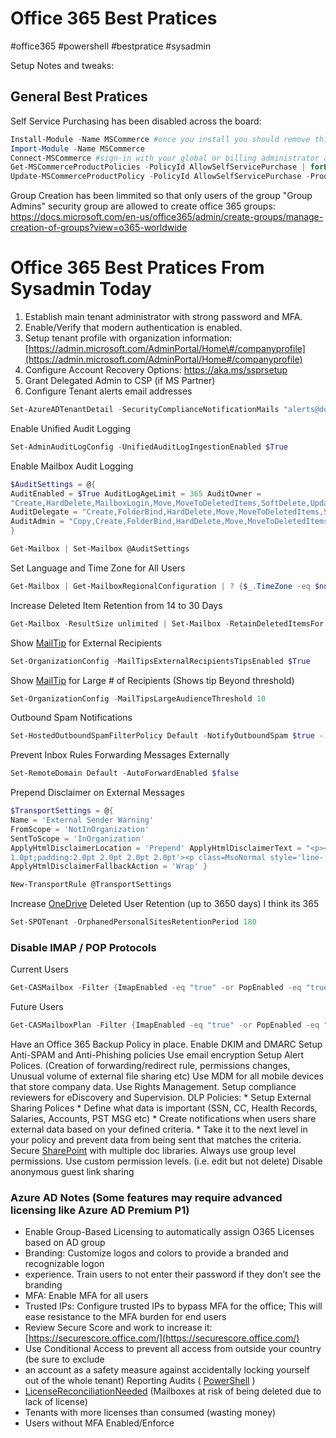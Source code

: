 # Office 365 Best Pratices
#office365 #powershell #bestpratice #sysadmin 

Setup Notes and tweaks:

## General Best Pratices
Self Service Purchasing has been disabled across the board:

```powershell
Install-Module -Name MSCommerce #once you install you should remove this line
Import-Module -Name MSCommerce 
Connect-MSCommerce #sign-in with your global or billing administrator account when prompted
Get-MSCommerceProductPolicies -PolicyId AllowSelfServicePurchase | forEach { 
Update-MSCommerceProductPolicy -PolicyId AllowSelfServicePurchase -ProductId $_.ProductID -Enabled $false  }
```

Group Creation has been limmited so that only users of the group "Group Admins" security group are allowed to create office 365 groups:
https://docs.microsoft.com/en-us/office365/admin/create-groups/manage-creation-of-groups?view=o365-worldwide

# Office 365 Best Pratices From Sysadmin Today

1. Establish main tenant administrator with strong password and MFA.
2. Enable/Verify that modern authentication is enabled.
3. Setup tenant profile with organization information: [https://admin.microsoft.com/AdminPortal/Home\#/companyprofile](https://admin.microsoft.com/AdminPortal/Home#/companyprofile)
4. Configure Account Recovery Options: <https://aka.ms/ssprsetup>
5. Grant Delegated Admin to CSP (if MS Partner)
6. Configure Tenant alerts email addresses

```powershell
Set-AzureADTenantDetail -SecurityComplianceNotificationMails "alerts@domain.com" - TechnicalNotificationMails "alerts@domain.com" -MarketingNotificationEmails "alerts@domain.com"
```

Enable Unified Audit Logging 

```powershell
Set-AdminAuditLogConfig -UnifiedAuditLogIngestionEnabled $True
```

Enable Mailbox Audit Logging 

```powershell
$AuditSettings = @{
AuditEnabled = $True AuditLogAgeLimit = 365 AuditOwner =
"Create,HardDelete,MailboxLogin,Move,MoveToDeletedItems,SoftDelete,Update,UpdateCale ndarDelegation,UpdateFolderPermissions,UpdateInboxRules"
AuditDelegate = "Create,FolderBind,HardDelete,Move,MoveToDeletedItems,SendAs,SendOnBehalf,SoftDelet e,Update,UpdateFolderPermissions"
AuditAdmin = "Copy,Create,FolderBind,HardDelete,Move,MoveToDeletedItems,SendAs,SendOnBehalf,Soft Delete,Update,UpdateCalendarDelegation,UpdateFolderPermissions,UpdateInboxRules"
}
```

```powershell
Get-Mailbox | Set-Mailbox @AuditSettings
```

Set Language and Time Zone for All Users 

```powershell
Get-Mailbox | Get-MailboxRegionalConfiguration | ? {$_.TimeZone -eq $null} | Set-MailboxRegionalConfiguration -Language 1033 -TimeZone "Central Standard Time"
```

Increase Deleted Item Retention from 14 to 30 Days 

```powershell
Get-Mailbox -ResultSize unlimited | Set-Mailbox -RetainDeletedItemsFor 30
```

Show [MailTip](evernote-html-snippet://#MailTip) for External Recipients 

```powershell
Set-OrganizationConfig -MailTipsExternalRecipientsTipsEnabled $True
```

Show [MailTip](evernote-html-snippet://#MailTip) for Large \# of Recipients (Shows tip Beyond threshold) 

```powershell
Set-OrganizationConfig -MailTipsLargeAudienceThreshold 10
```

Outbound Spam Notifications 

```powershell
Set-HostedOutboundSpamFilterPolicy Default -NotifyOutboundSpam $true - NotifyOutboundSpamRecipients “alerts@domain.com”
```

Prevent Inbox Rules Forwarding Messages Externally 

```powershell
Set-RemoteDomain Default -AutoForwardEnabled $false
```

Prepend Disclaimer on External Messages 

```powershell
$TransportSettings = @{
Name = 'External Sender Warning'
FromScope = 'NotInOrganization'
SentToScope = 'InOrganization'
ApplyHtmlDisclaimerLocation = 'Prepend' ApplyHtmlDisclaimerText = "<p><div style='border:solid #9C6500
1.0pt;padding:2.0pt 2.0pt 2.0pt 2.0pt'><p class=MsoNormal style='line- height:12.0pt;background:#FFEB9C'><b><span style='font- size:10.0pt;color:#9C6500'></span></b><span style='font- size:10.0pt;color:black'>[EXTERNAL]<o:p></o:p></span></p>"
ApplyHtmlDisclaimerFallbackAction = 'Wrap' }
```

```powershell
New-TransportRule @TransportSettings
```

Increase [OneDrive](evernote-html-snippet://#OneDrive) Deleted User Retention (up to 3650 days) I think its 365 

```powershell
Set-SPOTenant -OrphanedPersonalSitesRetentionPeriod 180
```

### Disable IMAP / POP Protocols 
Current Users 

```powershell
Get-CASMailbox -Filter {ImapEnabled -eq "true" -or PopEnabled -eq "true" } | Select-Object @{n = "Identity"; e = {$_.primarysmtpaddress}} | Set-CASMailbox -ImapEnabled $false -PopEnabled $false
```

Future Users 

```powershell
Get-CASMailboxPlan -Filter {ImapEnabled -eq "true" -or PopEnabled -eq "true" } | set-CASMailboxPlan -ImapEnabled $false -PopEnabled $false
```


Have an Office 365 Backup Policy in place.
Enable DKIM and DMARC
Setup Anti-SPAM and Anti-Phishing policies
Use email encryption
Setup Alert Polices. (Creation of forwarding/redirect rule, permissions changes, Unusual volume of external file sharing etc)
Use MDM for all mobile devices that store company data.
Use Rights Management.
Setup compliance reviewers for eDiscovery and Supervision.
DLP Policies: * Setup External Sharing Polices * Define what data is important (SSN, CC, Health Records, Salaries, Accounts, PST MSG etc) * Create notifications when users share external data based on your defined criteria. * Take it to the next level in your policy and prevent data from being sent that matches the criteria.
Secure  [SharePoint](evernote-html-snippet://#SharePoint)  with multiple doc libraries.
Always use group level permissions. Use custom permission levels. (i.e. edit but not delete)
Disable anonymous guest link sharing

### Azure AD Notes (Some features may require advanced licensing like Azure AD Premium P1)
* Enable Group-Based Licensing to automatically assign O365 Licenses based on AD group
* Branding: Customize logos and colors to provide a branded and recognizable logon
* experience. Train users to not enter their password if they don’t see the branding
* MFA: Enable MFA for all users
* Trusted IPs: Configure trusted IPs to bypass MFA for the office; This will ease resistance to the MFA burden for end users
* Review Secure Score and work to increase it:  [https://securescore.office.com/](https://securescore.office.com/) 
* Use Conditional Access to prevent all access from outside your country (be sure to exclude
* an account as a safety measure against accidentally locking yourself out of the whole tenant)
Reporting Audits ( [PowerShell](evernote-html-snippet://#PowerShell) )
*  [LicenseReconciliationNeeded](evernote-html-snippet://#LicenseReconciliationNeeded)  (Mailboxes at risk of being deleted due to lack of license)
* Tenants with more licenses than consumed (wasting money)
* Users without MFA Enabled/Enforce